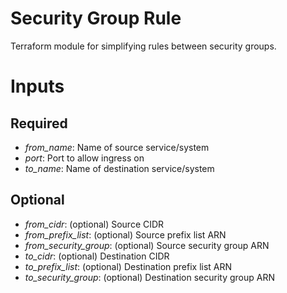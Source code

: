 # Security Group Rule
Terraform module for simplifying rules between security groups.

# Inputs
## Required
- *from_name*: Name of source service/system
- *port*: Port to allow ingress on
- *to_name*: Name of destination service/system

## Optional
- *from_cidr*: (optional) Source CIDR
- *from_prefix_list*: (optional) Source prefix list ARN
- *from_security_group*: (optional) Source security group ARN
- *to_cidr*: (optional) Destination CIDR
- *to_prefix_list*: (optional) Destination prefix list ARN
- *to_security_group*: (optional) Destination security group ARN
